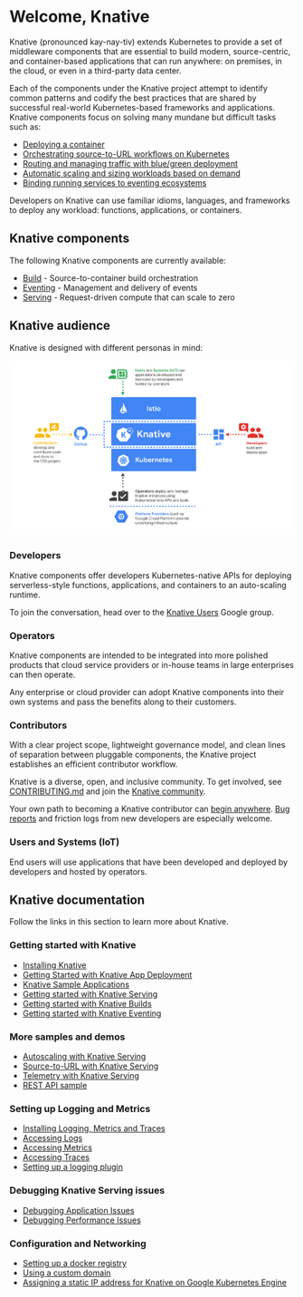 # Welcome, Knative

Knative (pronounced kay-nay-tiv) extends Kubernetes to provide a set of middleware 
components that are essential to build modern, source-centric, and container-based 
applications that can run anywhere: on premises, in the cloud, or even in a third-party 
data center. 

Each of the components under the Knative project attempt to identify common patterns and 
codify the best practices that are shared by successful real-world Kubernetes-based frameworks and 
applications. Knative components focus on solving many mundane but difficult tasks such as:

- [Deploying a container](install/getting-started-knative-app.md)
- [Orchestrating source-to-URL workflows on Kubernetes](serving/samples/source-to-url-go/)
- [Routing and managing traffic with blue/green deployment](serving/samples/blue-green-deployment.md)
- [Automatic scaling and sizing workloads based on demand](serving/samples/autoscale-go)
- [Binding running services to eventing ecosystems](eventing/README.md)

Developers on Knative can use familiar idioms, languages, and frameworks to deploy any workload: 
functions, applications, or containers.

## Knative components

The following Knative components are currently available:

* [Build](https://github.com/knative/build) - Source-to-container build orchestration
* [Eventing](https://github.com/knative/eventing) - Management and delivery of events
* [Serving](https://github.com/knative/serving) - Request-driven compute that can scale to zero

## Knative audience

Knative is designed with different personas in mind:

![Diagram that displays different Audiences for Knative](./images/knative-audience.png)

### Developers

Knative components offer developers Kubernetes-native APIs for deploying
serverless-style functions, applications, and containers to an auto-scaling
runtime.

To join the conversation, head over to the
[Knative Users](https://groups.google.com/d/forum/knative-users) Google group.

### Operators

Knative components are intended to be integrated into more polished
products that cloud service providers or in-house teams in large
enterprises can then operate.

Any enterprise or cloud provider can adopt Knative components into
their own systems and pass the benefits along to their customers.

### Contributors

With a clear project scope, lightweight governance model, and clean
lines of separation between pluggable components, the Knative project
establishes an efficient contributor workflow.

Knative is a diverse, open, and inclusive community. To get involved, see
[CONTRIBUTING.md](community/CONTRIBUTING.md)
and join the [Knative community](community/README.md).

Your own path to becoming a Knative contributor can
[begin anywhere](https://github.com/knative/serving/issues?q=is%3Aopen+is%3Aissue+label%3A%22good+first+issue%22).
[Bug reports](https://github.com/knative/serving/issues/new) and
friction logs from new developers are especially welcome.

### Users and Systems (IoT)

End users will use applications that have been developed and deployed by developers and hosted by operators.

## Knative documentation

Follow the links in this section to learn more about Knative.

### Getting started with Knative

* [Installing Knative](/install/README.md)
* [Getting Started with Knative App Deployment](install/getting-started-knative-app.md)
* [Knative Sample Applications](serving/samples/)
* [Getting started with Knative Serving](https://github.com/knative/docs/serving)
* [Getting started with Knative Builds](https://github.com/knative/docs/builds)
* [Getting started with Knative Eventing](https://github.com/knative/docs/eventing)

### More samples and demos

* [Autoscaling with Knative Serving](serving/samples/autoscale-go/README.md)
* [Source-to-URL with Knative Serving](serving/samples/source-to-url-go/README.md)
* [Telemetry with Knative Serving](serving/samples/telemetry-go/README.md)
* [REST API sample](serving/samples/rest-api-go/README.md)

### Setting up Logging and Metrics 

* [Installing Logging, Metrics and Traces](./serving/installing-logging-metrics-traces.md)
* [Accessing Logs](./serving/accessing-logs.md)
* [Accessing Metrics](./serving/accessing-metrics.md)
* [Accessing Traces](./serving/accessing-traces.md)
* [Setting up a logging plugin](./serving/setting-up-a-logging-plugin.md)

### Debugging Knative Serving issues 

* [Debugging Application Issues](./serving/debugging-application-issues.md)
* [Debugging Performance Issues](./serving/debugging-performance-issues.md)

### Configuration and Networking

* [Setting up a docker registry](./serving/setting-up-a-docker-registry.md)
* [Using a custom domain](./serving/using-a-custom-domain.md)
* [Assigning a static IP address for Knative on Google Kubernetes Engine](./serving/gke-assigning-static-ip-address.md)
